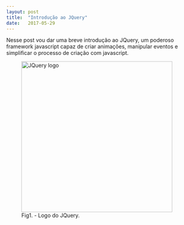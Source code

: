 ```yaml
---
layout: post
title:  "Introdução ao JQuery"
date:   2017-05-29
---
```



<p class="intro"><span class="dropcap">N</span>esse post vou dar uma breve introdução ao JQuery, um poderoso framework javascript capaz de criar animações, manipular eventos e simplificar o processo de criação com javascript.</p>
<figure>
  <img src="http://www.vikaskbh.com/wp-content/uploads/2014/01/jquery_logo.png" width="400px" alt="JQuery logo">
  <figcaption>Fig1. - Logo do JQuery.</figcaption>
</figure>
